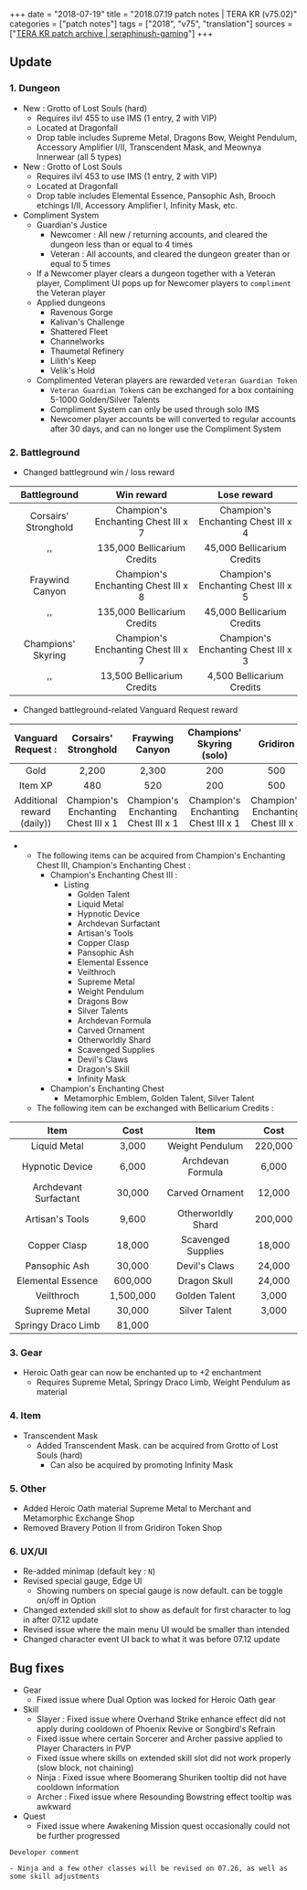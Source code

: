 +++
date = "2018-07-19"
title = "2018.07.19 patch notes | TERA KR (v75.02)"
categories = ["patch notes"]
tags = ["2018", "v75", "translation"]
sources = ["[TERA KR patch archive | seraphinush-gaming](/ko/patch/2018/v75-02)"]
+++

## Update

### **1.** Dungeon
- New : Grotto of Lost Souls (hard)
  - Requires ilvl 455 to use IMS (1 entry, 2 with VIP)
  - Located at Dragonfall
  - Drop table includes Supreme Metal, Dragons Bow, Weight Pendulum, Accessory Amplifier I/II, Transcendent Mask, and Meownya Innerwear (all 5 types)
- New : Grotto of Lost Souls
  - Requires ilvl 453 to use IMS (1 entry, 2 with VIP)
  - Located at Dragonfall
  - Drop table includes Elemental Essence, Pansophic Ash, Brooch etchings I/II, Accessory Amplifier I, Infinity Mask, etc.
- Compliment System
  - Guardian's Justice
    - Newcomer : All new / returning accounts, and cleared the dungeon less than or equal to 4 times
    - Veteran : All accounts, and cleared the dungeon greater than or equal to 5 times
  - If a Newcomer player clears a dungeon together with a Veteran player, Compliment UI pops up for Newcomer players to `compliment` the Veteran player
  - Applied dungeons
    - Ravenous Gorge
    - Kalivan's Challenge
    - Shattered Fleet
    - Channelworks
    - Thaumetal Refinery
    - Lilith's Keep
    - Velik's Hold
  - Complimented Veteran players are rewarded `Veteran Guardian Token`
    - `Veteran Guardian Token`s can be exchanged for a box containing 5-1000 Golden/Silver Talents
    - Compliment System can only be used through solo IMS
    - Newcomer player accounts be will converted to regular accounts after 30 days, and can no longer use the Compliment System

### **2.** Battleground
- Changed battleground win / loss reward

| Battleground | Win reward | Lose reward |
| :-: | :-: | :-: |
| Corsairs' Stronghold | Champion's Enchanting Chest III x 7 | Champion's Enchanting Chest III x 4 |
|''| 135,000 Bellicarium Credits | 45,000 Bellicarium Credits |
| Fraywind Canyon | Champion's Enchanting Chest III x 8 | Champion's Enchanting Chest III x 5 |
|''| 135,000 Bellicarium Credits | 45,000 Bellicarium Credits |
| Champions' Skyring | Champion's Enchanting Chest III x 7 | Champion's Enchanting Chest III x 3 |
|''| 13,500 Bellicarium Credits | 4,500 Bellicarium Credits |

- Changed battleground-related Vanguard Request reward

| Vanguard Request : | Corsairs' Stronghold | Fraywing Canyon | Champions' Skyring (solo) | Gridiron |
| :-: | :-: | :-: | :-: | :-: |
| Gold | 2,200 | 2,300 | 200 | 500 |
| Item XP | 480 | 520 | 200 | 500 |
| Additional reward (daily)) | Champion's Enchanting Chest III x 1 | Champion's Enchanting Chest III x 1 | Champion's Enchanting Chest III x 1 | Champion's Enchanting Chest III x 1 |

- 
  - The following items can be acquired from Champion's Enchanting Chest III, Champion's Enchanting Chest :
    - Champion's Enchanting Chest III :
      - Listing
        - Golden Talent
        - Liquid Metal
        - Hypnotic Device
        - Archdevan Surfactant
        - Artisan's Tools
        - Copper Clasp
        - Pansophic Ash
        - Elemental Essence
        - Veilthroch
        - Supreme Metal
        - Weight Pendulum
        - Dragons Bow
        - Silver Talents
        - Archdevan Formula
        - Carved Ornament
        - Otherworldly Shard
        - Scavenged Supplies
        - Devil's Claws
        - Dragon's Skill
        - Infinity Mask
    - Champion's Enchanting Chest
      - Metamorphic Emblem, Golden Talent, Silver Talent
  - The following item can be exchanged with Bellicarium Credits :

| Item | Cost | Item | Cost |
| :-: | :-: | :-: | :-: |
| Liquid Metal | 3,000 | Weight Pendulum | 220,000 |
| Hypnotic Device  | 6,000 | Archdevan Formula | 6,000 |
| Archdevant Surfactant | 30,000 | Carved Ornament | 12,000 |
| Artisan's Tools | 9,600 | Otherworldly Shard | 200,000 |
| Copper Clasp | 18,000 | Scavenged Supplies | 18,000 |
| Pansophic Ash | 30,000 | Devil's Claws | 24,000 |
| Elemental Essence | 600,000 | Dragon Skull | 24,000 |
| Veilthroch | 1,500,000 | Golden Talent | 3,000 |
| Supreme Metal | 30,000 | Silver Talent | 3,000 |
| Springy Draco Limb | 81,000 ||

### **3.** Gear
- Heroic Oath gear can now be enchanted up to +2 enchantment
  - Requires Supreme Metal, Springy Draco Limb, Weight Pendulum as material

### **4.** Item
- Transcendent Mask
  - Added Transcendent Mask. can be acquired from Grotto of Lost Souls (hard)
    - Can also be acquired by promoting Infinity Mask

### **5.** Other
- Added Heroic Oath material Supreme Metal to Merchant and Metamorphic Exchange Shop
- Removed Bravery Potion II from Gridiron Token Shop

### **6.** UX/UI
- Re-added minimap (default key : `N`)
- Revised special gauge, Edge UI
  - Showing numbers on special gauge is now default. can be toggle on/off in Option
- Changed extended skill slot to show as default for first character to log in after 07.12 update
- Revised issue where the main menu UI would be smaller than intended
- Changed character event UI back to what it was before 07.12 update

## Bug fixes

- Gear
  - Fixed issue where Dual Option was locked for Heroic Oath gear
- Skill
  - Slayer : Fixed issue where Overhand Strike enhance effect did not apply during cooldown of Phoenix Revive or Songbird's Refrain
  - Fixed issue where certain Sorcerer and Archer passive applied to Player Characters in PVP
  - Fixed issue where skills on extended skill slot did not work properly (slow block, not chaining)
  - Ninja : Fixed issue where Boomerang Shuriken tooltip did not have cooldown information
  - Archer : Fixed issue where Resounding Bowstring effect tooltip was awkward
- Quest
  - Fixed issue where Awakening Mission quest occasionally could not be further progressed

```
Developer comment

- Ninja and a few other classes will be revised on 07.26, as well as some skill adjustments
```
